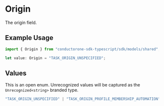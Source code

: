 # Origin

The origin field.

## Example Usage

```typescript
import { Origin } from "conductorone-sdk-typescript/sdk/models/shared";

let value: Origin = "TASK_ORIGIN_UNSPECIFIED";
```

## Values

This is an open enum. Unrecognized values will be captured as the `Unrecognized<string>` branded type.

```typescript
"TASK_ORIGIN_UNSPECIFIED" | "TASK_ORIGIN_PROFILE_MEMBERSHIP_AUTOMATION" | "TASK_ORIGIN_SLACK" | "TASK_ORIGIN_API" | "TASK_ORIGIN_JIRA" | "TASK_ORIGIN_COPILOT" | "TASK_ORIGIN_WEBAPP" | "TASK_ORIGIN_TIME_REVOKE" | "TASK_ORIGIN_NON_USAGE_REVOKE" | Unrecognized<string>
```